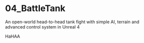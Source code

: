 # 04_BattleTank
An open-world head-to-head tank fight with simple AI, terrain and advanced control system in Unreal 4

HaHAA
